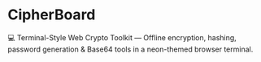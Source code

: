 # CipherBoard
💻 Terminal-Style Web Crypto Toolkit — Offline encryption, hashing, password generation &amp; Base64 tools in a neon-themed browser terminal.

